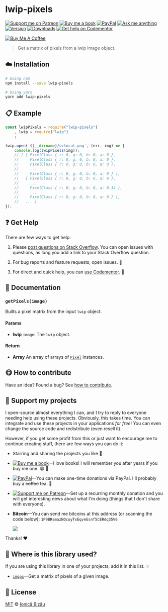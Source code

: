 <!-- Please do not edit this file. Edit the `blah` field in the `package.json` instead. If in doubt, open an issue. -->


# lwip-pixels

 [![Support me on Patreon][badge_patreon]][patreon] [![Buy me a book][badge_amazon]][amazon] [![PayPal][badge_paypal_donate]][paypal-donations] [![Ask me anything](https://img.shields.io/badge/ask%20me-anything-1abc9c.svg)](https://github.com/IonicaBizau/ama) [![Version](https://img.shields.io/npm/v/lwip-pixels.svg)](https://www.npmjs.com/package/lwip-pixels) [![Downloads](https://img.shields.io/npm/dt/lwip-pixels.svg)](https://www.npmjs.com/package/lwip-pixels) [![Get help on Codementor](https://cdn.codementor.io/badges/get_help_github.svg)](https://www.codementor.io/johnnyb?utm_source=github&utm_medium=button&utm_term=johnnyb&utm_campaign=github)

<a href="https://www.buymeacoffee.com/H96WwChMy" target="_blank"><img src="https://www.buymeacoffee.com/assets/img/custom_images/yellow_img.png" alt="Buy Me A Coffee"></a>

> Get a matrix of pixels from a lwip image object.

## :cloud: Installation

```sh
# Using npm
npm install --save lwip-pixels

# Using yarn
yarn add lwip-pixels
```


## :clipboard: Example



```js
const lwipPixels = require("lwip-pixels")
    , lwip = require("lwip")
    ;

lwip.open(`${__dirname}/octocat.png`, (err, img) => {
    console.log(lwipPixels(img));
    // [ [ PixelClass { r: 0, g: 0, b: 0, a: 0 },
    //     PixelClass { r: 0, g: 0, b: 0, a: 0 },
    //     PixelClass { r: 0, g: 0, b: 0, a: 0 },
    //     ...
    //     PixelClass { r: 0, g: 0, b: 0, a: 0 } ],
    //   [ PixelClass { r: 0, g: 0, b: 0, a: 0 },
    //     ...
    //     PixelClass { r: 0, g: 0, b: 0, a: 0.14 },
    //     ...
    //     PixelClass { r: 0, g: 0, b: 0, a: 0 } ],
    //   ... ]
});
```



## :question: Get Help

There are few ways to get help:

 1. Please [post questions on Stack Overflow](https://stackoverflow.com/questions/ask). You can open issues with questions, as long you add a link to your Stack Overflow question.
 2. For bug reports and feature requests, open issues. :bug:

 3. For direct and quick help, you can [use Codementor](https://www.codementor.io/johnnyb). :rocket:



## :memo: Documentation


### `getPixels(image)`
Builts a pixel matrix from the input `lwip` object.

#### Params

- **lwip** `image`: The `lwip` object.

#### Return
- **Array** An array of arrays of [`Pixel`](https://github.com/IonicaBizau/pixel-class) instances.



## :yum: How to contribute
Have an idea? Found a bug? See [how to contribute][contributing].


## :sparkling_heart: Support my projects

I open-source almost everything I can, and I try to reply to everyone needing help using these projects. Obviously,
this takes time. You can integrate and use these projects in your applications *for free*! You can even change the source code and redistribute (even resell it).

However, if you get some profit from this or just want to encourage me to continue creating stuff, there are few ways you can do it:


 - Starring and sharing the projects you like :rocket:
 - [![Buy me a book][badge_amazon]][amazon]—I love books! I will remember you after years if you buy me one. :grin: :book:
 - [![PayPal][badge_paypal]][paypal-donations]—You can make one-time donations via PayPal. I'll probably buy a ~~coffee~~ tea. :tea:
 - [![Support me on Patreon][badge_patreon]][patreon]—Set up a recurring monthly donation and you will get interesting news about what I'm doing (things that I don't share with everyone).
 - **Bitcoin**—You can send me bitcoins at this address (or scanning the code below): `1P9BRsmazNQcuyTxEqveUsnf5CERdq35V6`

    ![](https://i.imgur.com/z6OQI95.png)


Thanks! :heart:


## :dizzy: Where is this library used?
If you are using this library in one of your projects, add it in this list. :sparkles:


 - [`imgpx`](https://github.com/IonicaBizau/imgpx#readme)—Get a matrix of pixels of a given image.

## :scroll: License

[MIT][license] © [Ionică Bizău][website]


[badge_patreon]: https://ionicabizau.github.io/badges/patreon.svg
[badge_amazon]: https://ionicabizau.github.io/badges/amazon.svg
[badge_paypal]: https://ionicabizau.github.io/badges/paypal.svg
[badge_paypal_donate]: https://ionicabizau.github.io/badges/paypal_donate.svg

[patreon]: https://www.patreon.com/ionicabizau
[amazon]: http://amzn.eu/hRo9sIZ
[paypal-donations]: https://www.paypal.com/cgi-bin/webscr?cmd=_s-xclick&hosted_button_id=RVXDDLKKLQRJW

[license]: http://showalicense.com/?fullname=Ionic%C4%83%20Biz%C4%83u%20%3Cbizauionica%40gmail.com%3E%20(https%3A%2F%2Fionicabizau.net)&year=2016#license-mit
[website]: https://ionicabizau.net
[contributing]: /CONTRIBUTING.md
[docs]: /DOCUMENTATION.md
